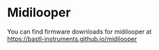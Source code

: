 # Midilooper

You can find firmware downloads for midilooper at  
https://bastl-instruments.github.io/midilooper
